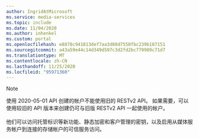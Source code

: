 ```yaml
---
author: IngridAtMicrosoft
ms.service: media-services
ms.topic: include
ms.date: 11/04/2020
ms.author: inhenkel
ms.custom: portal
ms.openlocfilehash: e8878c941813def7aa3d80d7550fbc239b187151
ms.sourcegitcommit: a43a59e44c14d349d597c3d2fd2bc779989c71d7
ms.translationtype: MT
ms.contentlocale: zh-CN
ms.lasthandoff: 11/25/2020
ms.locfileid: "95971360"
---
```

<!-- Use the portal to create a media services account. -->

> [!NOTE]
> 使用 2020-05-01 API 创建的帐户不能使用旧的 RESTv2 API。  如果需要，可以使用较旧的 API 版本来创建仍可与旧版 RESTv2 API 一起使用的帐户。<br/><br/>
> 他们可以访问托管标识等新功能、静态加密和客户管理的密钥，以及启用从媒体服务帐户到连接的存储帐户的可信服务访问。

